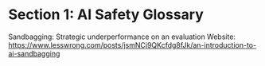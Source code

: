 # Section 1: AI Safety Glossary

Sandbagging: Strategic underperformance on an evaluation
Website: https://www.lesswrong.com/posts/jsmNCj9QKcfdg8fJk/an-introduction-to-ai-sandbagging

